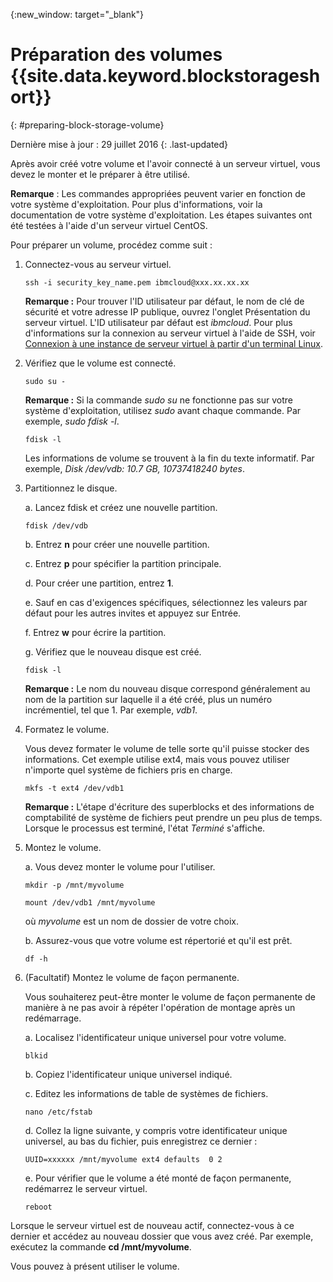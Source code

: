 {:new_window: target="_blank"}


# Préparation des volumes {{site.data.keyword.blockstorageshort}} 
{: #preparing-block-storage-volume}

Dernière mise à jour : 29 juillet 2016
{: .last-updated}

  Après avoir créé votre volume et l'avoir connecté à un serveur virtuel, vous devez le monter et le préparer à être utilisé. 
  
  **Remarque** : Les commandes appropriées peuvent varier en fonction de votre système d'exploitation. Pour plus d'informations, voir la documentation de votre système d'exploitation. Les étapes suivantes ont été testées à l'aide d'un serveur virtuel CentOS. 
  
  Pour préparer un volume, procédez comme suit :

1. Connectez-vous au serveur virtuel.   

   <pre><code>ssh -i security_key_name.pem ibmcloud@xxx.xx.xx.xx</pre></code>

   **Remarque :** Pour trouver l'ID utilisateur par défaut, le nom de clé de sécurité et votre adresse IP publique, ouvrez l'onglet Présentation du serveur virtuel. L'ID utilisateur par défaut est *ibmcloud*. Pour plus d'informations sur la connexion au serveur virtuel à l'aide de SSH, voir [Connexion à une instance de serveur virtuel à partir d'un terminal Linux](../../virtualmachines/vm_manage_instances.html#vm_login). 

2. Vérifiez que le volume est connecté.   

   <pre><code>sudo su -</pre></code>
   
   **Remarque :** Si la commande *sudo su* ne fonctionne pas sur votre système d'exploitation, utilisez *sudo* avant chaque commande. Par exemple, *sudo fdisk -l*.
   
   <pre><code>fdisk -l</pre></code>

   Les informations de volume se trouvent à la fin du texte informatif. Par exemple, *Disk /dev/vdb: 10.7 GB, 10737418240 bytes*.

3. Partitionnez le disque. 

   a. Lancez fdisk et créez une nouvelle partition.
    
     <pre><code>fdisk /dev/vdb</pre></code>

   b. Entrez **n** pour créer une nouvelle partition.
   
   c. Entrez **p** pour spécifier la partition principale. 
   
   d. Pour créer une partition, entrez **1**.
   
   e. Sauf en cas d'exigences spécifiques, sélectionnez les valeurs par défaut pour les autres invites et appuyez sur Entrée. 

   f. Entrez **w** pour écrire la partition.
   
   g. Vérifiez que le nouveau disque est créé. 
   
     <pre><code>fdisk -l</pre></code>

     **Remarque :** Le nom du nouveau disque correspond généralement au nom de la partition sur laquelle il a été créé, plus un numéro incrémentiel, tel que 1. Par exemple, *vdb1*.

4. Formatez le volume. 

   Vous devez formater le volume de telle sorte qu'il puisse stocker des informations. Cet exemple utilise ext4, mais vous pouvez utiliser n'importe quel système de fichiers pris en charge.

   <pre><code>mkfs -t ext4 /dev/vdb1</pre></code>

    **Remarque :** L'étape d'écriture des superblocks et des informations de comptabilité de système de fichiers peut prendre un peu plus de temps. Lorsque le processus est terminé, l'état *Terminé* s'affiche. 

5. Montez le volume.  

   a. Vous devez monter le volume pour l'utiliser. 

      <pre><code>mkdir -p /mnt/myvolume</pre></code>
      
      <pre><code>mount /dev/vdb1 /mnt/myvolume</pre></code>

      où *myvolume* est un nom de dossier de votre choix. 

   b. Assurez-vous que votre volume est répertorié et qu'il est prêt. 

      <pre><code>df -h</pre></code>

6. (Facultatif) Montez le volume de façon permanente.  

   Vous souhaiterez peut-être monter le volume de façon permanente de manière à ne pas avoir à répéter l'opération de montage après un redémarrage. 

   a. Localisez l'identificateur unique universel pour votre volume.

      <pre><code>blkid</pre></code>

   b. Copiez l'identificateur unique universel indiqué. 

   c. Editez les informations de table de systèmes de fichiers. 

      <pre><code>nano /etc/fstab</pre></code>      

   d. Collez la ligne suivante, y compris votre identificateur unique universel, au bas du fichier, puis enregistrez ce dernier :
   
      <pre><code>UUID=xxxxxx /mnt/myvolume ext4 defaults  0 2</pre></code>

   e. Pour vérifier que le volume a été monté de façon permanente, redémarrez le serveur virtuel. 

      <pre><code>reboot</pre></code>

  Lorsque le serveur virtuel est de nouveau actif, connectez-vous à ce dernier et accédez au nouveau dossier que vous avez créé. Par exemple, exécutez la commande **cd /mnt/myvolume**.

  Vous pouvez à présent utiliser le volume.
